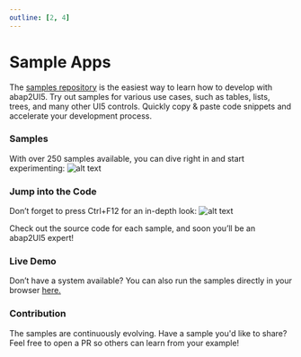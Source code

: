 ```yaml
---
outline: [2, 4]
---
```


# Sample Apps

The [samples repository](https://github.com/abap2UI5/abap2UI5-samples) is the easiest way to learn how to develop with abap2UI5. 
Try out samples for various use cases, such as tables, lists, trees, and many other UI5 controls. Quickly copy & paste code snippets and accelerate your development process.
### Samples
With over 250 samples available, you can dive right in and start experimenting:
![alt text](image-1.png)

### Jump into the Code
Don’t forget to press Ctrl+F12 for an in-depth look:
![alt text](image-2.png)

Check out the source code for each sample, and soon you’ll be an abap2UI5 expert!

### Live Demo

Don’t have a system available? You can also run the samples directly in your browser [here.](https://abap2ui5.github.io/web-abap2ui5-samples/)

### Contribution

The samples are continuously evolving. Have a sample you'd like to share? Feel free to open a PR so others can learn from your example!